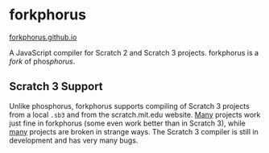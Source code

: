 # forkphorus

[forkphorus.github.io](https://forkphorus.github.io)

A JavaScript compiler for Scratch 2 and Scratch 3 projects. forkphorus is a *fork* of phos*phorus*.

## Scratch 3 Support

Unlike phosphorus, forkphorus supports compiling of Scratch 3 projects from a local `.sb3` and from the scratch.mit.edu website. [M](https://scratch.mit.edu/projects/280227362/)[a](https://scratch.mit.edu/projects/281236293/)[n](https://scratch.mit.edu/projects/116491454/)[y](https://scratch.mit.edu/projects/276660763/) projects work just fine in forkphorus (some even work better than in Scratch 3), while [m](https://scratch.mit.edu/projects/280157260/)[a](https://scratch.mit.edu/projects/237330914/)[n](https://scratch.mit.edu/projects/273402679/)[y](https://scratch.mit.edu/projects/103676705) projects are broken in strange ways. The Scratch 3 compiler is still in development and has very many bugs.
